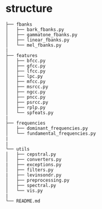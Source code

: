 # structure

    ├── fbanks
    │   ├── bark_fbanks.py
    │   ├── gammatone_fbanks.py
    │   ├── linear_fbanks.py
    │   └── mel_fbanks.py
    |
    ├── features
    │   ├── bfcc.py
    │   ├── gfcc.py
    │   ├── lfcc.py
    │   ├── lpc.py
    │   ├── mfcc.py
    │   ├── msrcc.py
    │   ├── ngcc.py
    │   ├── pncc.py
    │   ├── psrcc.py
    │   ├── rplp.py
    │   └── spfeats.py
    |
    ├── frequencies
    │   ├── dominant_frequencies.py
    │   └── fundamental_frequencies.py
    |
    |
    └── utils
    │   ├── cepstral.py    
    │   ├── converters.py
    |   ├── exceptions.py
    │   ├── filters.py
    |   ├── levinsondr.py   
    │   ├── preprocessing.py
    │   ├── spectral.py
    │   └── vis.py
    |
    └── README.md
